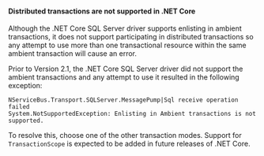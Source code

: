 
#### Distributed transactions are not supported in .NET Core

Although the .NET Core SQL Server driver supports enlisting in ambient transactions, it does not support participating in distributed transactions so any attempt to use more than one transactional resource within the same ambient transaction will cause an error.

Prior to Version 2.1, the .NET Core SQL Server driver did not support the ambient transactions and any attempt to use it resulted in the following exception:

```
NServiceBus.Transport.SQLServer.MessagePump|Sql receive operation failed
System.NotSupportedException: Enlisting in Ambient transactions is not supported.
```

To resolve this, choose one of the other transaction modes. Support for `TransactionScope` is expected to be added in future releases of .NET Core.
